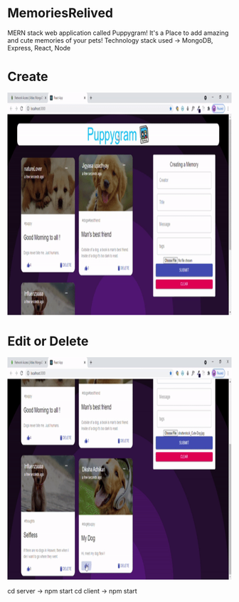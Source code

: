 # MemoriesRelived
MERN stack web application called Puppygram!
It's a Place to add amazing and cute memories of your pets!
Technology stack used -> MongoDB, Express, React, Node

# Create
<img src='./image.gif' height="500" />

# Edit or Delete
<img src='./image2.gif' height="500" />

cd server -> npm start
cd client -> npm start
